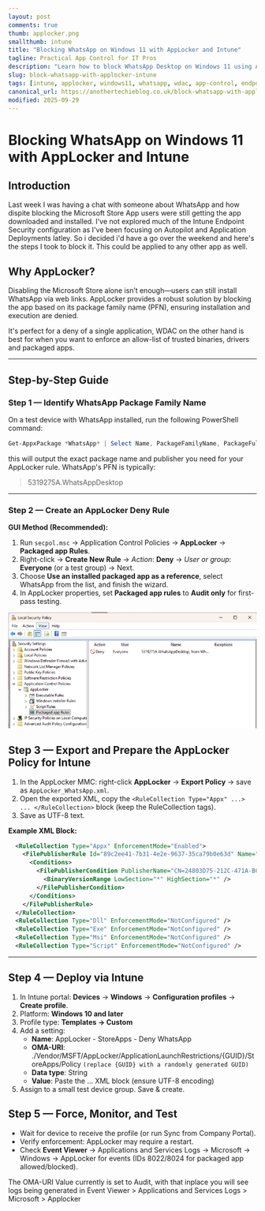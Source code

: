 ```yaml
---
layout: post
comments: true
thumb: applocker.png
smallthumb: intune
title: "Blocking WhatsApp on Windows 11 with AppLocker and Intune"
tagline: Practical App Control for IT Pros
description: "Learn how to block WhatsApp Desktop on Windows 11 using AppLocker and Intune. Step-by-step guide for IT engineers: identify the package family, create and deploy policies, and troubleshoot common issues."
slug: block-whatsapp-with-applocker-intune
tags: [intune, applocker, windows11, whatsapp, wdac, app-control, endpoint-security]
canonical_url: https://anothertechieblog.co.uk/block-whatsapp-with-applocker-intune
modified: 2025-09-29
---
```


# Blocking WhatsApp on Windows 11 with AppLocker and Intune

## Introduction

Last week I was having a chat with someone about WhatsApp and how dispite blocking the Microsoft Store App users were still getting the app downloaded and installed. I've not explored much of the Intune Endpoint Security configuration as I've been focusing on Autopilot and Application Deployments latley. So i decided i'd have a go over the weekend and here's the steps I took to block it. This could be applied to any other app as well. 

## Why AppLocker?

Disabling the Microsoft Store alone isn’t enough—users can still install WhatsApp via web links. AppLocker provides a robust solution by blocking the app based on its package family name (PFN), ensuring installation and execution are denied.

It's perfect for a deny of a single application, WDAC on the other hand is best for when you want to enforce an allow-list of trusted binaries, drivers and packaged apps.

---

## Step-by-Step Guide

### Step 1 — Identify WhatsApp Package Family Name

On a test device with WhatsApp installed, run the following PowerShell command:

```powershell
Get-AppxPackage *WhatsApp* | Select Name, PackageFamilyName, PackageFullName | Format-List
```

this will output the exact package name and publisher you need for your AppLocker rule. WhatsApp's PFN is typically:

> 5319275A.WhatsAppDesktop

---

### Step 2 — Create an AppLocker Deny Rule

**GUI Method (Recommended):**

1. Run `secpol.msc` → Application Control Policies → **AppLocker** → **Packaged app Rules**.
2. Right-click → **Create New Rule** → _Action_: **Deny** → _User or group_: **Everyone** (or a test group) → Next.
3. Choose **Use an installed packaged app as a reference**, select WhatsApp from the list, and finish the wizard.
4. In AppLocker properties, set **Packaged app rules** to **Audit only** for first-pass testing.

![Security Policy](/images/2025-09-29-Intune-App-Locker-Block-WhatsApp/Local-Sec-Pol.png)

## Step 3 — Export and Prepare the AppLocker Policy for Intune

1. In the AppLocker MMC: right-click **AppLocker** → **Export Policy** → save as `AppLocker_WhatsApp.xml`.
2. Open the exported XML, copy the `<RuleCollection Type="Appx" ...> ... </RuleCollection>` block (keep the RuleCollection tags).
3. Save as UTF-8 text.

**Example XML Block:**

```xml
  <RuleCollection Type="Appx" EnforcementMode="Enabled">
    <FilePublisherRule Id="89c2ee41-7b31-4e2e-9637-35ca79b0e63d" Name="5319275A.WhatsAppDesktop, from WhatsApp Inc." Description="" UserOrGroupSid="S-1-1-0" Action="Audit">
      <Conditions>
        <FilePublisherCondition PublisherName="CN=24803D75-212C-471A-BC57-9EF86AB91435" ProductName="5319275A.WhatsAppDesktop" BinaryName="*">
          <BinaryVersionRange LowSection="*" HighSection="*" />
        </FilePublisherCondition>
      </Conditions>
    </FilePublisherRule>
  </RuleCollection>
  <RuleCollection Type="Dll" EnforcementMode="NotConfigured" />
  <RuleCollection Type="Exe" EnforcementMode="NotConfigured" />
  <RuleCollection Type="Msi" EnforcementMode="NotConfigured" />
  <RuleCollection Type="Script" EnforcementMode="NotConfigured" />
```
---

## Step 4 — Deploy via Intune

1. In Intune portal: **Devices** → **Windows** → **Configuration profiles** → **Create profile**.
2. Platform: **Windows 10 and later**
3. Profile type: **Templates → Custom**
4. Add a setting:
   - **Name**: AppLocker - StoreApps - Deny WhatsApp
   - **OMA-URI**: ./Vendor/MSFT/AppLocker/ApplicationLaunchRestrictions/{GUID}/StoreApps/Policy 
   `(replace {GUID} with a randomly generated GUID)`
   - **Data type**: String
   - **Value**: Paste the <RuleCollection Type="Appx">...</RuleCollection> XML block (ensure UTF-8 encoding)
5. Assign to a small test device group. Save & create.

## Step 5 — Force, Monitor, and Test

- Wait for device to receive the profile (or run Sync from Company Portal).
- Verify enforcement: AppLocker may require a restart.
- Check **Event Viewer** → Applications and Services Logs → Microsoft → Windows → AppLocker for events (IDs 8022/8024 for packaged app allowed/blocked).

The OMA-URI Value currently is set to Audit, with that inplace you will see logs being generated in Event Viewer > Applications and Services Logs > Microsoft > Applocker
